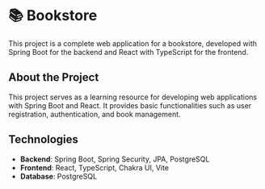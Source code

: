 # 📚 Bookstore

This project is a complete web application for a bookstore, developed with Spring Boot for the backend and React with TypeScript for the frontend.

## About the Project

This project serves as a learning resource for developing web applications with Spring Boot and React. It provides basic functionalities such as user registration, authentication, and book management.

## Technologies

- **Backend**: Spring Boot, Spring Security, JPA, PostgreSQL
- **Frontend**: React, TypeScript, Chakra UI, Vite
- **Database**: PostgreSQL
